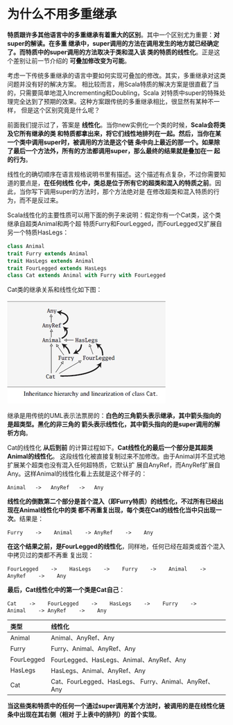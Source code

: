 为什么不用多重继承
================================================================================
**特质跟许多其他语言中的多重继承有着重大的区别**。其中一个区别尤为重要：**对super的解读。在多重
继承中，super调用的方法在调用发生的地方就已经确定了。而特质中的super调用的方法取决于类和混入该
类的特质的线性化**。正是这个差别让前一节介绍的 **可叠加修改变为可能**。

考虑一下传统多重继承的语言中要如何实现可叠加的修改。其实，多重继承对这类问题并没有好的解决方案。
相比较而言，用Scala特质的解决方案是很直截了当的，只需要简单地混入Incrementing和Doubling，Scala
对特质中super的特殊处理完全达到了预期的效果。这种方案跟传统的多重继承相比，很显然有某种不一样，
但是这个区别究竟是什么呢？

前面我们提示过了，答案是 **线性化**。当你new实例化一个类的时候，**Scala会将类及它所有继承的类
和特质都拿出来，将它们线性地排列在一起。然后，当你在某一个类中调用super时，被调用的方法是这个链
条中向上最近的那一个。如果除了最后一个方法外，所有的方法都调用super，那么最终的结果就是叠加在一
起的行为**。

线性化的确切顺序在语言规格说明书里有描述。这个描述有点复杂，不过你需要知道的要点是，**在任何线性
化中，类总是位于所有它的超类和混入的特质之前**。因此，当你写下调用super的方法时，那个方法绝对是
在修改超类和混入特质的行为，而不是反过来。

Scala线性化的主要性质可以用下面的例子来说明：假定你有一个Cat类，这个类继承自超类Animal和两个超
特质Furry和FourLegged，而FourLegged又扩展自另一个特质HasLegs：
```scala
class Animal
trait Furry extends Animal
trait HasLegs extends Animal
trait FourLegged extends HasLegs 
class Cat extends Animal with Furry with FourLegged
```
Cat类的继承关系和线性化如下图：

![Cat类的继承关系和线性化](img/1.jpg)

继承是用传统的UML表示法票房的：**白色的三角箭头表示继承，其中箭头指向的是超类型。黑化的非三角的
箭头表示线性化，其中箭头指向的是super调用的解析方向**。

Cat的线性化 **从后到前** 的计算过程如下。**Cat线性化的最后一个部分是其超类Animal的线性化**。
这段线性化被直接复制过来不加修改。由于Animal并不显式地扩展某个超类也没有混入任何超特质，它默认扩
展自AnyRef，而AnyRef扩展自Any。这样Animal的线性化看上去就是这个样子的：
```
Animal   ->   AnyRef   ->   Any
```
**线性化的倒数第二个部分是首个混入（即Furry特质）的线性化，不过所有已经出现在Animal线性化中的类
都不再重复出现，每个类在Cat的线性化当中只出现一次**。结果是：
```
Furry    ->    Animal    -> AnyRef    ->    Any
```
**在这个结果之前，是FourLegged的线性化**，同样地，任何已经在超类或首个混入中拷贝过的类都不再重
复出现：
```
FourLegged    ->    HasLegs    ->    Furry    ->    Animal    -> AnyRef    ->    Any
```
**最后，Cat线性化中的第一个类是Cat自己**：
```
Cat    ->    FourLegged    ->    HasLegs    ->    Furry    ->    Animal    -> AnyRef    ->    Any
```

| 类型 | 线性化 |
|:------|:----------|
| Animal | Animal、AnyRef、Any |
| Furry | Furry、Animal、AnyRef、Any |
| FourLegged | FourLegged、HasLegs、Animal、AnyRef、Any |
| HasLegs | HasLegs、Animal、AnyRef、Any |
| Cat | Cat、FourLegged、HasLegs、 Furry、Animal、AnyRef、Any |

**当这些类和特质中的任何一个通过super调用某个方法时，被调用的是在线性化链条中出现在其右侧（相对
于上表中的排列）的首个实现**。

